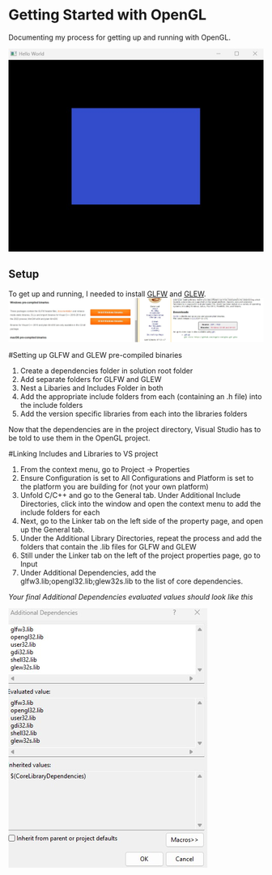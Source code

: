 # Getting Started with OpenGL

Documenting my process for getting up and running with OpenGL.

![First Tiny Square](OpenGL3/res/images/screenshot.jpg)

## Setup

To get up and running, I needed to install [GLFW](https://www.glfw.org/download.html) and [GLEW](https://glew.sourceforge.net/). 
![Precompiled Binaries](OpenGL3/res/images/BinariesDownload.jpg)

#Setting up GLFW and GLEW pre-compiled binaries

1.  Create a dependencies folder in solution root folder
2.  Add separate folders for GLFW and GLEW
3.  Nest a Libaries and Includes Folder in both 
4.  Add the appropriate include folders from each (containing an .h file) into the include folders
5.  Add the version specific libraries from each into the libraries folders

Now that the dependencies are in the project directory, Visual Studio has to be told to use them in the OpenGL project.

#Linking Includes and Libraries to VS project

1. From the context menu, go to Project -> Properties
2. Ensure Configuration is set to All Configurations and Platform is set to the platform you are building for (not your own platform)
3. Unfold C/C++ and go to the General tab.  Under Additional Include Directories, click into the window and open the context menu to add the include folders for each
4. Next, go to the Linker tab on the left side of the property page, and open up the General tab. 
5. Under the Additional Library Directories, repeat the process and add the folders that contain the .lib files for GLFW and GLEW
6. Still under the Linker tab on the left of the project properties page, go to Input
7. Under Additional Dependencies, add the glfw3.lib;opengl32.lib;glew32s.lib to the list of core dependencies. 

_Your final Additional Dependencies evaluated values should look like this_

![Additional Dependencies](OpenGL3/res/images/AdditionalDependencies.jpg)





